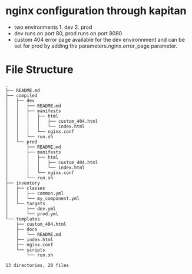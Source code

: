 # nginx configuration through kapitan

* two environments 1. dev 2. prod
* dev runs on port 80, prod runs on port 8080
* custom 404 error page available for the dev environnment and can be set for prod by adding the parameters.nginx.error_page parameter. 

# File Structure 
```
.
├── README.md
├── compiled
│   ├── dev
│   │   ├── README.md
│   │   ├── manifests
│   │   │   ├── html
│   │   │   │   ├── custom_404.html
│   │   │   │   └── index.html
│   │   │   └── nginx.conf
│   │   └── run.sh
│   └── prod
│       ├── README.md
│       ├── manifests
│       │   ├── html
│       │   │   ├── custom_404.html
│       │   │   └── index.html
│       │   └── nginx.conf
│       └── run.sh
├── inventory
│   ├── classes
│   │   ├── common.yml
│   │   └── my_component.yml
│   └── targets
│       ├── dev.yml
│       └── prod.yml
└── templates
    ├── custom_404.html
    ├── docs
    │   └── README.md
    ├── index.html
    ├── nginx.conf
    └── scripts
        └── run.sh

13 directories, 20 files
```
